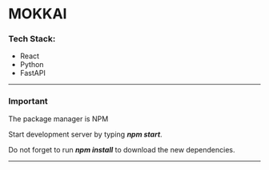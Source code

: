<h1><strong>MOKKAI</strong></h1>
<h3>Tech Stack:</h3>
<ul>
<li>React</li>
<li>Python</li>
<li>FastAPI</li>
</ul>
<hr/>
<h3>Important</h3>
<p>The package manager is NPM </p>
<p>Start development server by typing <strong><em>npm start</em></strong>.</p>
<p>Do not forget to run <strong><em>npm install</em></strong> to download the new dependencies.</p>
<hr/>

